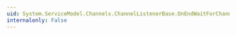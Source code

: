 ```yaml
---
uid: System.ServiceModel.Channels.ChannelListenerBase.OnEndWaitForChannel(System.IAsyncResult)
internalonly: False
---
```

